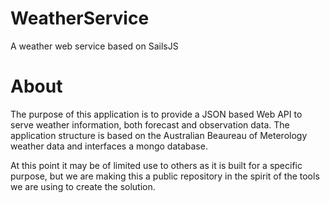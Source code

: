 # WeatherService
A weather web service based on SailsJS

# About
The purpose of this application is to provide a JSON based Web API to serve weather information, both forecast and observation data. The application structure is based on the Australian Beaureau of Meterology weather data and interfaces a mongo database.  

At this point it may be of limited use to others as it is built for a specific purpose, but we are making this a public repository in the spirit of the tools we are using to create the solution. 
